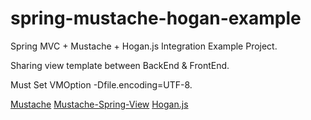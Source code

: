 spring-mustache-hogan-example
=============================

Spring MVC + Mustache + Hogan.js Integration Example Project.

Sharing view template between BackEnd & FrontEnd.

Must Set VMOption -Dfile.encoding=UTF-8.

[Mustache](http://mustache.github.io)
[Mustache-Spring-View](https://github.com/sps/mustache-spring-view)
[Hogan.js](https://github.com/twitter/hogan.js)